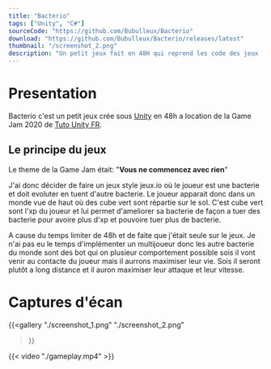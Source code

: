 ```yaml
---
title: "Bacterio"
tags: ["Unity", "C#"]
sourceCode: "https://github.com/Bubulleux/Bacterio"
download: "https://github.com/Bubulleux/Bacterio/releases/latest"
thumbnail: "/screenshot_2.png"
description: "Un petit jeux fait en 48H qui reprend les code des jeux .IO"
---
```

[Unity]: https://fr.wikipedia.org/wiki/Unity_(moteur_de_jeu)
[Tuto Unity FR]: https://www.tutounity.fr/index.php
# Presentation

Bacterio c'est un petit jeux crée sous [Unity] en 48h a location de la Game Jam
2020 de [Tuto Unity FR].

## Le principe du jeux

Le theme de la Game Jam était: "**Vous ne commencez avec rien**"

J'ai donc décider de faire un jeux style jeux.io où le joueur est une bacterie
et doit evoluter en tuent d'autre bacterie. Le joueur apparait donc dans un
monde vue de haut où des cube vert sont répartie sur le sol. C'est cube vert
sont l'xp du joueur et lui permet d'ameliorer sa bacterie de façon a tuer des
bacterie pour avoire plus d'xp et pouvoire tuer plus de bacterie.

A cause du temps limiter de 48h et de faite que j'était seule sur le jeux. Je
n'ai pas eu le temps d'implémenter un multijoueur donc les autre bacterie du
monde sont des bot qui on plusieur comportement possible sois il vont venir au
contacte du joueur mais il aurrons maximiser leur vie. Sois il seront plutôt a
long distance et il auron maximiser leur attaque et leur vitesse.

# Captures d'écan

{{<gallery
    "./screenshot_1.png"
    "./screenshot_2.png"
>}}

{{< video "./gameplay.mp4" >}}
